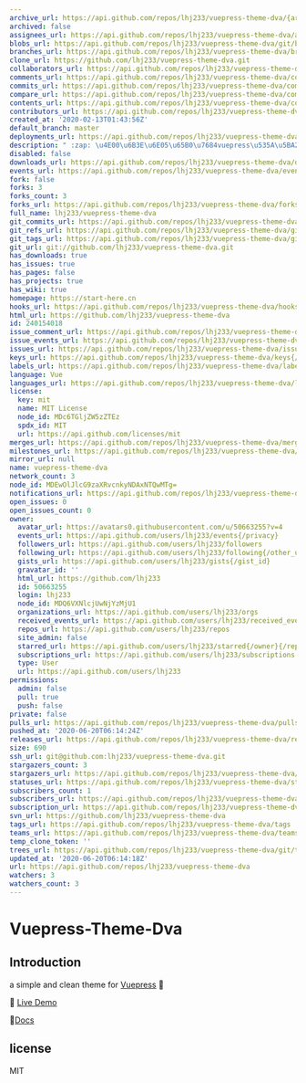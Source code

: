 ```yaml
---
archive_url: https://api.github.com/repos/lhj233/vuepress-theme-dva/{archive_format}{/ref}
archived: false
assignees_url: https://api.github.com/repos/lhj233/vuepress-theme-dva/assignees{/user}
blobs_url: https://api.github.com/repos/lhj233/vuepress-theme-dva/git/blobs{/sha}
branches_url: https://api.github.com/repos/lhj233/vuepress-theme-dva/branches{/branch}
clone_url: https://github.com/lhj233/vuepress-theme-dva.git
collaborators_url: https://api.github.com/repos/lhj233/vuepress-theme-dva/collaborators{/collaborator}
comments_url: https://api.github.com/repos/lhj233/vuepress-theme-dva/comments{/number}
commits_url: https://api.github.com/repos/lhj233/vuepress-theme-dva/commits{/sha}
compare_url: https://api.github.com/repos/lhj233/vuepress-theme-dva/compare/{base}...{head}
contents_url: https://api.github.com/repos/lhj233/vuepress-theme-dva/contents/{+path}
contributors_url: https://api.github.com/repos/lhj233/vuepress-theme-dva/contributors
created_at: '2020-02-13T01:43:56Z'
default_branch: master
deployments_url: https://api.github.com/repos/lhj233/vuepress-theme-dva/deployments
description: " :zap: \u4E00\u6B3E\u6E05\u65B0\u7684vuepress\u535A\u5BA2\u4E3B\u9898"
disabled: false
downloads_url: https://api.github.com/repos/lhj233/vuepress-theme-dva/downloads
events_url: https://api.github.com/repos/lhj233/vuepress-theme-dva/events
fork: false
forks: 3
forks_count: 3
forks_url: https://api.github.com/repos/lhj233/vuepress-theme-dva/forks
full_name: lhj233/vuepress-theme-dva
git_commits_url: https://api.github.com/repos/lhj233/vuepress-theme-dva/git/commits{/sha}
git_refs_url: https://api.github.com/repos/lhj233/vuepress-theme-dva/git/refs{/sha}
git_tags_url: https://api.github.com/repos/lhj233/vuepress-theme-dva/git/tags{/sha}
git_url: git://github.com/lhj233/vuepress-theme-dva.git
has_downloads: true
has_issues: true
has_pages: false
has_projects: true
has_wiki: true
homepage: https://start-here.cn
hooks_url: https://api.github.com/repos/lhj233/vuepress-theme-dva/hooks
html_url: https://github.com/lhj233/vuepress-theme-dva
id: 240154018
issue_comment_url: https://api.github.com/repos/lhj233/vuepress-theme-dva/issues/comments{/number}
issue_events_url: https://api.github.com/repos/lhj233/vuepress-theme-dva/issues/events{/number}
issues_url: https://api.github.com/repos/lhj233/vuepress-theme-dva/issues{/number}
keys_url: https://api.github.com/repos/lhj233/vuepress-theme-dva/keys{/key_id}
labels_url: https://api.github.com/repos/lhj233/vuepress-theme-dva/labels{/name}
language: Vue
languages_url: https://api.github.com/repos/lhj233/vuepress-theme-dva/languages
license:
  key: mit
  name: MIT License
  node_id: MDc6TGljZW5zZTEz
  spdx_id: MIT
  url: https://api.github.com/licenses/mit
merges_url: https://api.github.com/repos/lhj233/vuepress-theme-dva/merges
milestones_url: https://api.github.com/repos/lhj233/vuepress-theme-dva/milestones{/number}
mirror_url: null
name: vuepress-theme-dva
network_count: 3
node_id: MDEwOlJlcG9zaXRvcnkyNDAxNTQwMTg=
notifications_url: https://api.github.com/repos/lhj233/vuepress-theme-dva/notifications{?since,all,participating}
open_issues: 0
open_issues_count: 0
owner:
  avatar_url: https://avatars0.githubusercontent.com/u/50663255?v=4
  events_url: https://api.github.com/users/lhj233/events{/privacy}
  followers_url: https://api.github.com/users/lhj233/followers
  following_url: https://api.github.com/users/lhj233/following{/other_user}
  gists_url: https://api.github.com/users/lhj233/gists{/gist_id}
  gravatar_id: ''
  html_url: https://github.com/lhj233
  id: 50663255
  login: lhj233
  node_id: MDQ6VXNlcjUwNjYzMjU1
  organizations_url: https://api.github.com/users/lhj233/orgs
  received_events_url: https://api.github.com/users/lhj233/received_events
  repos_url: https://api.github.com/users/lhj233/repos
  site_admin: false
  starred_url: https://api.github.com/users/lhj233/starred{/owner}{/repo}
  subscriptions_url: https://api.github.com/users/lhj233/subscriptions
  type: User
  url: https://api.github.com/users/lhj233
permissions:
  admin: false
  pull: true
  push: false
private: false
pulls_url: https://api.github.com/repos/lhj233/vuepress-theme-dva/pulls{/number}
pushed_at: '2020-06-20T06:14:24Z'
releases_url: https://api.github.com/repos/lhj233/vuepress-theme-dva/releases{/id}
size: 690
ssh_url: git@github.com:lhj233/vuepress-theme-dva.git
stargazers_count: 3
stargazers_url: https://api.github.com/repos/lhj233/vuepress-theme-dva/stargazers
statuses_url: https://api.github.com/repos/lhj233/vuepress-theme-dva/statuses/{sha}
subscribers_count: 1
subscribers_url: https://api.github.com/repos/lhj233/vuepress-theme-dva/subscribers
subscription_url: https://api.github.com/repos/lhj233/vuepress-theme-dva/subscription
svn_url: https://github.com/lhj233/vuepress-theme-dva
tags_url: https://api.github.com/repos/lhj233/vuepress-theme-dva/tags
teams_url: https://api.github.com/repos/lhj233/vuepress-theme-dva/teams
temp_clone_token: ''
trees_url: https://api.github.com/repos/lhj233/vuepress-theme-dva/git/trees{/sha}
updated_at: '2020-06-20T06:14:18Z'
url: https://api.github.com/repos/lhj233/vuepress-theme-dva
watchers: 3
watchers_count: 3
---
```


<!--
 * @Author: your name
 * @Date: 2020-02-13 23:05:53
 * @LastEditTime: 2020-02-16 12:42:18
 * @LastEditors: Please set LastEditors
 * @Description: In User Settings Edit
 * @FilePath: \vuepress-theme-dva-devloping\README.md
 -->
# Vuepress-Theme-Dva

## Introduction
a simple and clean theme for [Vuepress](https://vuepress.vuejs.org/)  :dash:

:rainbow: [Live Demo](https://start-here.cn)

:eyes:[Docs](https://start-here.cn/_posts/theme-guide.html) 

## license
MIT
